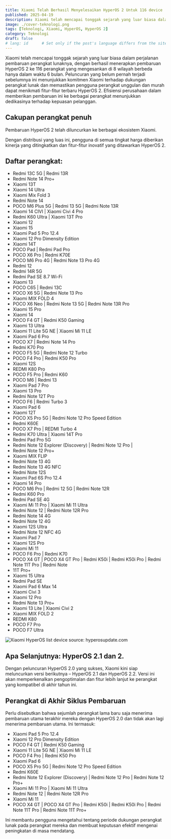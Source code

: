 ```yaml
---
title: Xiaomi Telah Berhasil Menyelesaikan HyperOS 2 Untuk 116 device
published: 2025-04-19
description: Xiaomi telah mencapai tonggak sejarah yang luar biasa dalam perjalanan pembaruan perangkat lunaknya, dengan berhasil menerapkan pembaruan HyperOS 2 ke 116 perangkat yang mengesankan di 8 wilayah berbeda hanya dalam waktu 6 bulan. 
image: ./cover-teknologi.png
tags: [Teknologi, Xiaomi, HyperOS, HyperOS 2]
category: Teknologi
draft: false
# lang: id      # Set only if the post's language differs from the site's language in `config.ts`
---
```


Xiaomi telah mencapai tonggak sejarah yang luar biasa dalam perjalanan pembaruan perangkat lunaknya, dengan berhasil menerapkan pembaruan HyperOS 2 ke 116 perangkat yang mengesankan di 8 wilayah berbeda hanya dalam waktu 6 bulan. Peluncuran yang belum pernah terjadi sebelumnya ini menunjukkan komitmen Xiaomi terhadap dukungan perangkat lunak dan memastikan pengguna perangkat unggulan dan murah dapat menikmati fitur-fitur terbaru HyperOS 2. Efisiensi perusahaan dalam memberikan pembaruan ini ke berbagai perangkat menunjukkan dedikasinya terhadap kepuasan pelanggan.

## Cakupan perangkat penuh
Pembaruan HyperOS 2 telah diluncurkan ke berbagai ekosistem Xiaomi.

Dengan distribusi yang luas ini, pengguna di semua tingkat harga diberikan kinerja yang ditingkatkan dan fitur-fitur inovatif yang ditawarkan HyperOS 2.

## Daftar perangkat:
* Redmi 13C 5G | Redmi 13R
* Redmi Note 14 Pro+
* Xiaomi 13T
* Xiaomi 14 Ultra
* Xiaomi Mix Fold 3
* Redmi Note 14
* POCO M6 Plus 5G | Redmi 13 5G | Redmi Note 13R
* Xiaomi 14 CIVI | Xiaomi Civi 4 Pro
* Redmi K60 Ultra | Xiaomi 13T Pro
* Xiaomi 12
* Xiaomi 15
* Xiaomi Pad 5 Pro 12.4
* Xiaomi 12 Pro Dimensity Edition
* Xiaomi 14T
* POCO Pad | Redmi Pad Pro
* POCO X6 Pro | Redmi K70E
* POCO M6 Pro 4G | Redmi Note 13 Pro 4G
* Redmi 12
* Redmi 14R 5G
* Redmi Pad SE 8.7 Wi-Fi
* Xiaomi 13
* POCO C65 | Redmi 13C
* POCO X6 5G | Redmi Note 13 Pro
* Xiaomi MIX FOLD 4
* POCO X6 Neo | Redmi Note 13 5G | Redmi Note 13R Pro
* Xiaomi 15 Pro
* Xiaomi 14
* POCO F4 GT | Redmi K50 Gaming
* Xiaomi 13 Ultra
* Xiaomi 11 Lite 5G NE | Xiaomi Mi 11 LE
* Xiaomi Pad 6 Pro
* POCO X7 | Redmi Note 14 Pro
* Redmi K70 Pro
* POCO F5 5G | Redmi Note 12 Turbo
* POCO F4 Pro | Redmi K50 Pro
* Xiaomi 12S
* REDMI K80 Pro
* POCO F5 Pro | Redmi K60
* POCO M6 | Redmi 13
* Xiaomi Pad 7 Pro
* Xiaomi 13 Pro
* Redmi Note 12T Pro
* POCO F6 | Redmi Turbo 3
* Xiaomi Pad 6
* Xiaomi 12T
* POCO X5 Pro 5G | Redmi Note 12 Pro Speed Edition
* Redmi K60E
* POCO X7 Pro | REDMI Turbo 4
* Redmi K70 Ultra | Xiaomi 14T Pro
* Redmi Pad Pro 5G
* Redmi Note 12 Explorer (Discovery) | Redmi Note 12 Pro |
* Redmi Note 12 Pro+
* Xiaomi MIX FLIP
* Redmi Note 13 4G
* Redmi Note 13 4G NFC
* Redmi Note 12S
* Xiaomi Pad 6S Pro 12.4
* Xiaomi 14 Pro
* POCO M6 Pro | Redmi 12 5G | Redmi Note 12R
* Redmi K60 Pro
* Redmi Pad SE 4G
* Xiaomi Mi 11 Pro | Xiaomi Mi 11 Ultra
* Redmi Note 12 | Redmi Note 12R Pro
* Redmi Note 14 4G
* Redmi Note 12 4G
* Xiaomi 12S Ultra
* Redmi Note 12 NFC 4G
* Xiaomi Pad 7
* Xiaomi 12S Pro
* Xiaomi Mi 11
* POCO F6 Pro | Redmi K70
* POCO X4 GT | POCO X4 GT Pro | Redmi K50i | Redmi K50i Pro | Redmi Note 11T Pro | Redmi Note
* 11T Pro+
* Xiaomi 15 Ultra
* Redmi Pad SE
* Xiaomi Pad 6 Max 14
* Xiaomi Civi 3
* Xiaomi 12 Pro
* Redmi Note 13 Pro+
* Xiaomi 13 Lite | Xiaomi Civi 2
* Xiaomi MIX FOLD 2
* REDMI K80
* POCO F7 Pro
* POCO F7 Ultra

![Xiaomi HyperOS list device source: hyperosupdate.com](https://xiaomitime.com/wp-content/uploads/2025/03/HyperOS-2-updates-768x384.jpg "src xiaomitime")

## Apa Selanjutnya: HyperOS 2.1 dan 2.
Dengan peluncuran HyperOS 2.0 yang sukses, Xiaomi kini siap meluncurkan versi berikutnya – HyperOS 2.1 dan HyperOS 2.2. Versi ini akan memperkenalkan pengoptimalan dan fitur lebih lanjut ke perangkat yang kompatibel di akhir tahun ini.

## Perangkat di Akhir Siklus Pembaruan
Perlu disebutkan bahwa sejumlah perangkat lama baru saja menerima pembaruan utama terakhir mereka dengan HyperOS 2.0 dan tidak akan lagi menerima pembaruan utama. Ini termasuk:

* Xiaomi Pad 5 Pro 12.4
* Xiaomi 12 Pro Dimensity Edition
* POCO F4 GT | Redmi K50 Gaming
* Xiaomi 11 Lite 5G NE | Xiaomi Mi 11 LE
* POCO F4 Pro | Redmi K50 Pro
* Xiaomi Pad 6
* POCO X5 Pro 5G | Redmi Note 12 Pro Speed Edition
* Redmi K60E
* Redmi Note 12 Explorer (Discovery) | Redmi Note 12 Pro | Redmi Note 12 Pro+
* Xiaomi Mi 11 Pro | Xiaomi Mi 11 Ultra
* Redmi Note 12 | Redmi Note 12R Pro
* Xiaomi Mi 11
* POCO X4 GT | POCO X4 GT Pro | Redmi K50i | Redmi K50i Pro | Redmi Note 11T Pro | Redmi Note 11T Pro+

Ini membantu pengguna mengetahui tentang periode dukungan perangkat lunak pada perangkat mereka dan membuat keputusan efektif mengenai peningkatan di masa mendatang.
